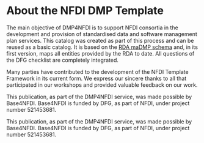 # About the NFDI DMP Template


The main objective of DMP4NFDI is to support NFDI consortia in the development and provision of standardised data and software management plan services.
This catalog was created as part of this process and can be reused as a basic catalog. It is based on the [RDA maDMP schema](https://github.com/RDA-DMP-Common/RDA-DMP-Common-Standard) and, in its first version, maps all entities provided by the RDA to date. All questions of the DFG checklist are completely integrated.

Many parties have contributed to the development of the NFDI Template Framework in its current form. We express our sincere thanks to all that participated in our workshops and provided valuable feedback on our work.

This publication, as part of the DMP4NFDI service, was made possible by Base4NFDI. Base4NFDI is funded by DFG, as part of NFDI, under project number 521453681. 

This publication, as part of the DMP4NFDI service, was made possible by Base4NFDI. Base4NFDI is funded by DFG, as part of NFDI, under project number 521453681. 
